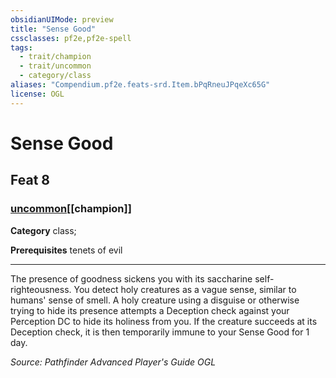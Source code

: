 ```yaml
---
obsidianUIMode: preview
title: "Sense Good"
cssclasses: pf2e,pf2e-spell
tags:
  - trait/champion
  - trait/uncommon
  - category/class
aliases: "Compendium.pf2e.feats-srd.Item.bPqRneuJPqeXc65G"
license: OGL
---
```

# Sense Good
## Feat 8
### [uncommon](uncommon "Uncommon Rarity Trait")[[champion]]

**Category** class; 



**Prerequisites** tenets of evil
* * *
The presence of goodness sickens you with its saccharine self-righteousness. You detect holy creatures as a vague sense, similar to humans' sense of smell. A holy creature using a disguise or otherwise trying to hide its presence attempts a Deception check against your Perception DC to hide its holiness from you. If the creature succeeds at its Deception check, it is then temporarily immune to your Sense Good for 1 day.

*Source: Pathfinder Advanced Player's Guide*
*OGL*